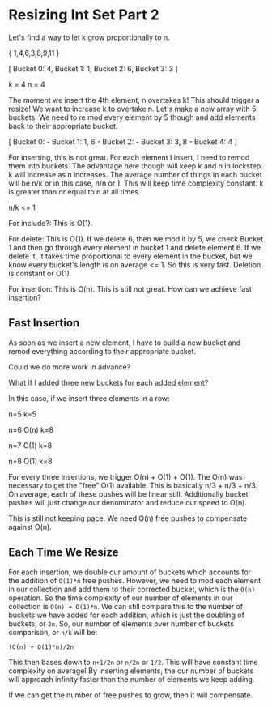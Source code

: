# Resizing Int Set Part 2

Let's find a way to let k grow proportionally to n.

{ 1,4,6,3,8,9,11 }

[ Bucket 0: 4, Bucket 1: 1, Bucket 2: 6, Bucket 3: 3 ]

k = 4
n = 4

The moment we insert the 4th element, n overtakes k! This should trigger a resize! We want to increase k to overtake n. Let's make a new array with 5 buckets. We need to re mod every element by 5 though and add elements back to their appropriate bucket.

[ Bucket 0:  - Bucket 1: 1, 6 - Bucket 2:  - Bucket 3: 3, 8 - Bucket 4: 4  ]

For inserting, this is not great. For each element I insert, I need to remod them into buckets. The advantage here though will keep k and n in lockstep. k will increase as n increases. The average number of things in each bucket will be n/k or in this case, n/n or 1. This will keep time complexity constant. k is greater than or equal to n at all times.

n/k <= 1

For include?:
This is O(1).

For delete:
This is O(1). If we delete 6, then we mod it by 5, we check Bucket 1 and then go through every element in bucket 1 and delete element 6. If we delete it, it takes time proportional to every element in the bucket, but we know every bucket's length is on average <= 1. So this is very fast. Deletion is constant or O(1).

For insertion:
This is O(n). This is still not great. How can we achieve fast insertion?

## Fast Insertion

As soon as we insert a new element, I have to build a new bucket and remod everything according to their appropriate bucket.

Could we do more work in advance?

What if I added three new buckets for each added element?

In this case, if we insert three elements in a row:

n=5
k=5

n=6 O(n)
k=8 

n=7 O(1)
k=8

n=8 O(1)
k=8

For every three insertions, we trigger O(n) + O(1) + O(1). The O(n) was necessary to get the "free" O(1) available. This is basically n/3 + n/3 + n/3. On average, each of these pushes will be linear still. Additionally bucket pushes will just change our denominator and reduce our speed to O(n).

This is still not keeping pace. We need O(n) free pushes to compensate against O(n).

## Each Time We Resize

For each insertion, we double our amount of buckets which accounts for the addition of ``O(1)*n`` free pushes. However, we need to mod each element in our collection and add them to their corrected bucket, which is the ``O(n)`` operation. So the time complexity of our number of elements in our collection is ``O(n) + O(1)*n``. We can still compare this to the number of buckets we have added for each addition, which is just the doubling of buckets, or ``2n``. So, our number of elements over number of buckets comparison, or ``n/k`` will be:

``(O(n) + O(1)*n)/2n``

This then bases down to ``n+1/2n`` or ``n/2n`` or ``1/2``. This will have constant time complexity on average! By inserting elements, the our number of buckets will approach infinity faster than the number of elements we keep adding.
 
If we can get the number of free pushes to grow, then it will compensate.